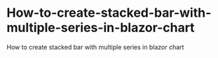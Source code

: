 # How-to-create-stacked-bar-with-multiple-series-in-blazor-chart
How to create stacked bar with multiple series in blazor chart
